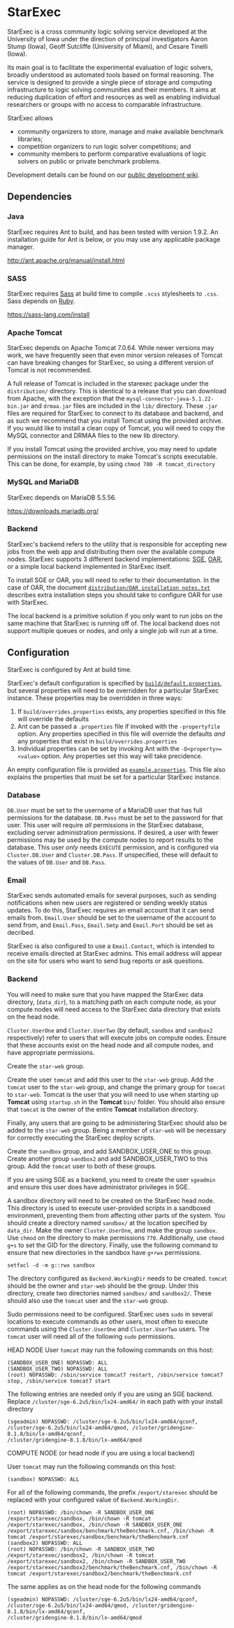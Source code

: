 # StarExec

StarExec is a cross community logic solving service developed at the University
of Iowa under the direction of principal investigators Aaron Stump (Iowa), Geoff
Sutcliffe (University of Miami), and Cesare Tinelli (Iowa).

Its main goal is to facilitate the experimental evaluation of logic solvers,
broadly understood as automated tools based on formal reasoning. The service is
designed to provide a single piece of storage and computing infrastructure to
logic solving communities and their members. It aims at reducing duplication of
effort and resources as well as enabling individual researchers or groups with
no access to comparable infrastructure.

StarExec allows

 * community organizers to store, manage and make available benchmark libraries;
 * competition organizers to run logic solver competitions; and
 * community members to perform comparative evaluations of logic solvers on
   public or private benchmark problems.

Development details can be found on our
[public development wiki](http://wiki.uiowa.edu/display/stardev/Home).

## Dependencies

### Java

StarExec requires Ant to build, and has been tested with version 1.9.2.
An installation guide for Ant is below, or you may use any applicable
package manager.

http://ant.apache.org/manual/install.html

### SASS

StarExec requires [Sass](https://sass-lang.com) at build time to compile `.scss`
stylesheets to `.css`. Sass depends on [Ruby](https://www.ruby-lang.org/en/).

https://sass-lang.com/install

### Apache Tomcat

StarExec depends on Apache Tomcat 7.0.64. While newer versions may work, we have
frequently seen that even minor version releases of Tomcat can have breaking
changes for StarExec, so using a different version of Tomcat is not recommended.

A full release of Tomcat is included in the starexec package under the
`distribution/` directory. This is identical to a release that you can download
from Apache, with the exception that the `mysql-connector-java-5.1.22-bin.jar`
and `drmaa.jar` files are included in the `lib/` directory. These `.jar` files
are required for StarExec to connect to its database and backend, and as such we
recommend that you install Tomcat using the provided archive. If you would like
to install a clean copy of Tomcat, you will need to copy the MySQL connector and
DRMAA files to the new lib directory.

If you install Tomcat using the provided archive, you may need to update
permissions on the install directory to make Tomcat's scripts executable. This
can be done, for example, by using `chmod 700 -R tomcat_directory`

### MySQL and MariaDB

StarExec depends on MariaDB 5.5.56.

https://downloads.mariadb.org/


### Backend

StarExec's backend refers to the utility that is responsible for accepting new
jobs from the web app and distributing them over the available compute nodes.
StarExec supports 3 different backend implementations:
[SGE](https://arc.liv.ac.uk/trac/SGE),
[OAR](https://oar.imag.fr/),
or a simple local backend implemented in StarExec itself.

To install SGE or OAR, you will need to refer to their documentation. In the
case of OAR, the document
[`distribution/OAR installation notes.txt`](distribution/OAR%20installation%20notes.txt)
describes extra installation steps you should take to configure OAR for use with
StarExec.

The local backend is a primitive solution if you only want to run jobs on the
same machine that StarExec is running off of. The local backend does not support
multiple queues or nodes, and only a single job will run at a time.

## Configuration

StarExec is configured by Ant at build time.

StarExec's default configuration is specified by
[`build/default.properties`](build/default.properties), but several properties
will need to be overridden for a particular StarExec instance. These properties
may be overridden in three ways:

1) If `build/overrides.properties` exists, any properties specified in this file
   will override the defaults
2) Ant can be passed a `.properties` file if invoked with the `-propertyfile`
   option. Any properties specified in this file will override the defaults
   _and_ any properties that exist in `build/overrides.properties`
3) Individual properties can be set by invoking Ant with the
   `-D<property>=<value>` option. Any properties set this way will take
   precidence.

An empty configuration file is provided as
[`example.properties`](example.properties).
This file also explains the properties that must be set for a particular
StarExec instance.

### Database

`DB.User` must be set to the username of a MariaDB user that has full
permissions for the database. `DB.Pass` must be set to the password for that
user. This user will require _all_ permissions in the StarExec database,
excluding server administration permissions.
If desired, a user with fewer permissions may be used by the compute nodes to
report results to the database. This user _only_ needs `EXECUTE` permission, and
is configured via `Cluster.DB.User` and `Cluster.DB.Pass`. If unspecified, these
will default to the values of `DB.User` and `DB.Pass`.

### Email

StarExec sends automated emails for several purposes, such as sending
notifications when new users are registered or sending weekly status updates.
To do this, StarExec requires an email account that it can send emails from.
`Email.User` should be set to the username of the account to send from, and
`Email.Pass`, `Email.Smtp` and `Email.Port` should be set as decribed.

StarExec is also configured to use a `Email.Contact`, which is intended to
receive emails directed at StarExec admins. This email address will appear
on the site for users who want to send bug reports or ask questions.

### Backend

You will need to make sure that you have mapped the StarExec data directory,
(`data_dir`), to a matching path on each compute node, as your compute nodes
will need access to the StarExec data directory that exists on the head node.

`Cluster.UserOne` and `Cluster.UserTwo` (by default, `sandbox` and `sandbox2`
respectively) refer to users that will execute jobs on compute nodes.
Ensure that these accounts exist on the head node and all compute nodes, and
have appropriate permissions.

Create the `star-web` group.

Create the user `tomcat` and add this user to the `star-web` group.
Add the `tomcat` user to the `star-web` group, and change the primary group for
`tomcat` to `star-web`.
Tomcat is the user that you will need to use when starting up **Tomcat** using
`startup.sh` in the **Tomcat** `bin/` folder.
You should also ensure that `tomcat` is the owner of the entire
**Tomcat** installation directory.

Finally, any users that are going to be administering StarExec should also be
added to the `star-web` group. Being a member of `star-web` will be necessary
for correctly executing the StarExec deploy scripts.

Create the `sandbox` group, and add SANDBOX_USER_ONE to this group.
Create another group `sandbox2` and add SANDBOX_USER_TWO to this group.
Add the `tomcat` user to both of these groups.

If you are using SGE as a backend, you need to create the user `sgeadmin` and
ensure this user does have administrator privileges in SGE.

A sandbox directory will need to be created on the StarExec head node.
This directory is used to execute user-provided scripts in a sandboxed
environment, preventing them from affecting other parts of the system.
You should create a directory named `sandbox/` at the location specified by
`data_dir`.
Make the owner `Cluster.UserOne`, and make the group `sandbox`.
Use `chmod` on the directory to make permissions `770`.
Additionally, use `chmod g+s` to set the GID for the directory.
Finally, use the following command to ensure that new directories in the sandbox
have `g+rwx` permissions.

    setfacl -d -m g::rwx sandbox

The directory configured as `Backend.WorkingDir` needs to be created.
`tomcat` should be the owner and `star-web` should be the group.
Under this directory, create two directories named `sandbox/` and `sandbox2/`.
These should also use the `tomcat` user and the `star-web` group.

Sudo permissions need to be configured.
StarExec uses `sudo` in several locations to execute commands as other users,
most often to execute commands using the `Cluster.UserOne` and `Cluster.UserTwo`
users. The `tomcat` user will need all of the following `sudo` permissions.


HEAD NODE
User `tomcat` may run the following commands on this host:

    (SANDBOX_USER_ONE) NOPASSWD: ALL
    (SANDBOX_USER_TWO) NOPASSWD: ALL
    (root) NOPASSWD: /sbin/service tomcat7 restart, /sbin/service tomcat7 stop, /sbin/service tomcat7 start

The following entries are needed only if you are using an SGE backend.
Replace `/cluster/sge-6.2u5/bin/lx24-amd64/` in each path with your install directory

    (sgeadmin) NOPASSWD: /cluster/sge-6.2u5/bin/lx24-amd64/qconf, /cluster/sge-6.2u5/bin/lx24-amd64/qmod, /cluster/gridengine-8.1.8/bin/lx-amd64/qconf,
    /cluster/gridengine-8.1.8/bin/lx-amd64/qmod


COMPUTE NODE (or head node if you are using a local backend)


User `tomcat` may run the following commands on this host:

    (sandbox) NOPASSWD: ALL

For all of the following commands, the prefix `/export/starexec` should be
replaced with your configured value of `Backend.WorkingDir`.

    (root) NOPASSWD: /bin/chown -R SANDBOX_USER_ONE /export/starexec/sandbox, /bin/chown -R tomcat /export/starexec/sandbox, /bin/chown -R SANDBOX_USER_ONE
    /export/starexec/sandbox/benchmark/theBenchmark.cnf, /bin/chown -R tomcat /export/starexec/sandbox/benchmark/theBenchmark.cnf
    (sandbox2) NOPASSWD: ALL
    (root) NOPASSWD: /bin/chown -R SANDBOX_USER_TWO /export/starexec/sandbox2, /bin/chown -R tomcat /export/starexec/sandbox2, /bin/chown -R SANDBOX_USER_TWO
    /export/starexec/sandbox2/benchmark/theBenchmark.cnf, /bin/chown -R tomcat /export/starexec/sandbox2/benchmark/theBenchmark.cnf

The same applies as on the head node for the following commands

    (sgeadmin) NOPASSWD: /cluster/sge-6.2u5/bin/lx24-amd64/qconf, /cluster/sge-6.2u5/bin/lx24-amd64/qmod, /cluster/gridengine-8.1.8/bin/lx-amd64/qconf,
    /cluster/gridengine-8.1.8/bin/lx-amd64/qmod
